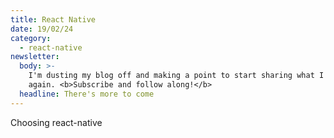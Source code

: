 ```yaml
---
title: React Native
date: 19/02/24
category:
  - react-native
newsletter:
  body: >-
    I'm dusting my blog off and making a point to start sharing what I know
    again. <b>Subscribe and follow along!</b>
  headline: There's more to come
---
```

Choosing react-native
